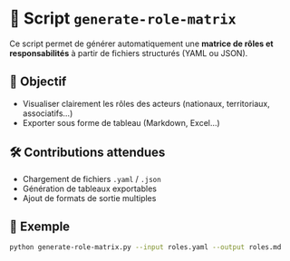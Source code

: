 # 🧪 Script `generate-role-matrix`

Ce script permet de générer automatiquement une **matrice de rôles et responsabilités** à partir de fichiers structurés (YAML ou JSON).

## 🎯 Objectif

- Visualiser clairement les rôles des acteurs (nationaux, territoriaux, associatifs…)
- Exporter sous forme de tableau (Markdown, Excel…)

## 🛠️ Contributions attendues

- Chargement de fichiers `.yaml` / `.json`
- Génération de tableaux exportables
- Ajout de formats de sortie multiples

## 🧪 Exemple

```bash
python generate-role-matrix.py --input roles.yaml --output roles.md
```
